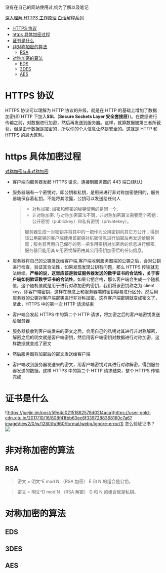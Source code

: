 <!--
 * @Author: your name
 * @Date: 2020-02-26 13:47:39
 * @LastEditTime: 2020-03-19 16:18:43
 * @LastEditors: Please set LastEditors
 * @Description: In User Settings Edit
 * @FilePath: \RW 笔记\http\https\https.md
 -->

没有在自己的网站使用过,纯为了解以及笔记

[深入理解 HTTPS 工作原理](https://segmentfault.com/a/1190000018992153)
[白话解释系列](https://segmentfault.com/blog/baihua)

<!-- TOC -->

- [HTTPS 协议](#https-%e5%8d%8f%e8%ae%ae)
- [https 具体加密过程](#https-%e5%85%b7%e4%bd%93%e5%8a%a0%e5%af%86%e8%bf%87%e7%a8%8b)
- [证书是什么](#%e8%af%81%e4%b9%a6%e6%98%af%e4%bb%80%e4%b9%88)
- [非对称加密的算法](#%e9%9d%9e%e5%af%b9%e7%a7%b0%e5%8a%a0%e5%af%86%e7%9a%84%e7%ae%97%e6%b3%95)
  - [RSA](#rsa)
- [对称加密的算法](#%e5%af%b9%e7%a7%b0%e5%8a%a0%e5%af%86%e7%9a%84%e7%ae%97%e6%b3%95)
  - [EDS](#eds)
  - [3DES](#3des)
  - [AES](#aes)

<!-- /TOC -->

# HTTPS 协议

HTTPS 协议可以理解为 HTTP 协议的升级，就是在 HTTP 的基础上增加了数据加密(即 HTTP 下加入**SSL（Secure Sockets Layer 安全套接层）**)。在数据进行传输之前，对数据进行加密，然后再发送到服务器。这样，就算数据被第三者所截获，但是由于数据是加密的，所以你的个人信息让然是安全的。这就是 HTTP 和 HTTPS 的最大区别。

# https 具体加密过程

[对称加密与非对称加密](https://www.cnblogs.com/lakei/p/11165987.html)

- 客户端向服务器发起 HTTPS 请求，连接到服务器的 443 端口(默认)
- 服务器端有一个密钥对，即公钥和私钥，是用来进行非对称加密使用的，服务器端保存着私钥，不能将其泄露，公钥可以发送给任何人

  > - 对称加密: 加密和解密的秘钥使用的是同一个.
  > - 非对称加密: 与对称加密算法不同，非对称加密算法需要两个密钥：公开密钥（publickey）和私有密钥（privatekey）。

  > 服务器生成一对密钥并将其中的一把作为公用密钥向其它方公开；得到该公用密钥的客户端使用该密钥对机密信息进行加密后再发送给服务器；服务器再用自己保存的另一把专用密钥对加密后的信息进行解密。服务器只能用其专用密钥解密由其公用密钥加密后的任何信息。

- 服务器将自己的公钥发送给客户端,客户端收到服务器端的公钥之后，会对公钥进行检查，验证其合法性，如果发现发现公钥有问题，那么 HTTPS 传输就无法继续。**严格的说，这里应该是验证服务器发送的数字证书的合法性，关于客户端如何验证数字证书的合法性**。如果公钥合格，那么客户端会生成一个随机值，这个随机值就是用于进行对称加密的密钥，我们将该密钥称之为 client key，即客户端密钥，这样在概念上和服务器端的密钥容易进行区分。然后用服务器的公钥对客户端密钥进行非对称加密，这样客户端密钥就变成密文了，至此，HTTPS 中的第一次 HTTP 请求结束

- 客户端会发起 HTTPS 中的第二个 HTTP 请求，将加密之后的客户端密钥发送给服务器
- 服务器接收到客户端发来的密文之后，会用自己的私钥对其进行非对称解密，解密之后的明文就是客户端密钥，然后用客户端密钥对数据进行对称加密，这样数据就变成了密文
- 然后服务器将加密后的密文发送给客户端
- 客户端收到服务器发送来的密文，用客户端密钥对其进行对称解密，得到服务器发送的数据。这样 HTTPS 中的第二个 HTTP 请求结束，整个 HTTPS 传输完成

# 证书是什么

![https://juejin.im/post/59e4c02151882578d02f4aca](https://user-gold-cdn.xitu.io/2017/10/16/808f41fbb63ec6f3397288368160c7a6?imageView2/0/w/1280/h/960/format/webp/ignore-error/1)
怎么验证证书？
![](https://user-gold-cdn.xitu.io/2017/10/16/be5e7b8e6b17fed4edf31dbf4ee65117?imageView2/0/w/1280/h/960/format/webp/ignore-error/1)

# 非对称加密的算法

## RSA

> 密文 = 明文^E mod N （RSA 加密）
> E 和 N 的组合是公钥。

> 密文 = 明文^D mod N （RSA 解密）
> D 和 N 的组合就是私钥。

# 对称加密的算法

## EDS

## 3DES

## AES
